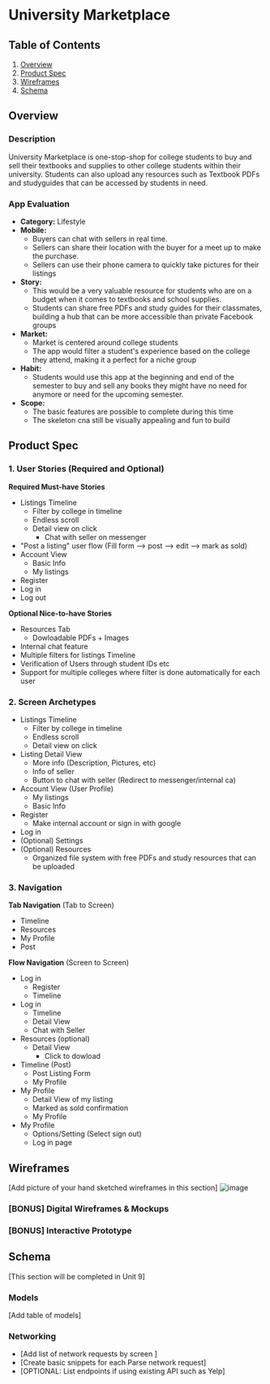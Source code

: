 # University Marketplace

## Table of Contents
1. [Overview](#Overview)
1. [Product Spec](#Product-Spec)
1. [Wireframes](#Wireframes)
2. [Schema](#Schema)

## Overview
### Description
University Marketplace is one-stop-shop for college students to buy and sell their textbooks and supplies to other college students within their university. Students can also upload any resources such as Textbook PDFs and studyguides that can be accessed by students in need.

### App Evaluation

- **Category:** Lifestyle
- **Mobile:** 
    - Buyers can chat with sellers in real time.
    - Sellers can share their location with the buyer for a meet up to make the purchase.
    - Sellers can use their phone camera to quickly take pictures for their listings
- **Story:**
    - This would be a very valuable resource for students who are on a budget when it comes to textbooks and school supplies.
    - Students can share free PDFs and study guides for their classmates, building a hub that can be more accessible than private Facebook groups
- **Market:**
    - Market is centered around college students
    - The app would filter a student's experience based on the college they attend, making it a perfect for a niche group
- **Habit:**
    - Students would use this app at the beginning and end of the semester to buy and sell any books they might have no need for anymore or need for the upcoming semester.
- **Scope:**
    - The basic features are possible to complete during this time
    - The skeleton cna still be visually appealing and fun to build

## Product Spec

### 1. User Stories (Required and Optional)

**Required Must-have Stories**

* Listings Timeline
    * Filter by college in timeline
    * Endless scroll
    * Detail view on click
        * Chat with seller on messenger
* "Post a listing" user flow (Fill form --> post --> edit --> mark as sold)
* Account View
    * Basic Info
    * My listings
* Register
* Log in
* Log out

**Optional Nice-to-have Stories**

* Resources Tab
    * Dowloadable PDFs + Images
* Internal chat feature
* Multiple filters for listings Timeline
* Verification of Users through student IDs etc
* Support for multiple colleges where filter is done automatically for each user

### 2. Screen Archetypes

* Listings Timeline
    * Filter by college in timeline
    * Endless scroll
    * Detail view on click
* Listing Detail View
   * More info (Description, Pictures, etc)
   * Info of seller
   * Button to chat with seller (Redirect to messenger/internal ca)
* Account View (User Profile)
    * My listings
    * Basic Info
* Register
    * Make internal account or sign in with google
* Log in
* (Optional) Settings
* (Optional) Resources
    * Organized file system with free PDFs and study resources that can be uploaded

### 3. Navigation

**Tab Navigation** (Tab to Screen)

* Timeline
* Resources
* My Profile
* Post

**Flow Navigation** (Screen to Screen)

* Log in
    * Register
    * Timeline
* Log in
   * Timeline
   * Detail View
   * Chat with Seller
* Resources (optional)
   * Detail View
       * Click to dowload
* Timeline (Post)
    * Post Listing Form
    * My Profile
* My Profile
    * Detail View of my listing
    * Marked as sold confirmation
    * My Profile
* My Profile
    * Options/Setting (Select sign out)
    * Log in page 
    

## Wireframes
[Add picture of your hand sketched wireframes in this section]
![image](https://user-images.githubusercontent.com/61126997/124189056-22439e00-da8e-11eb-933a-bdc3e94d8328.png)

### [BONUS] Digital Wireframes & Mockups

### [BONUS] Interactive Prototype

## Schema 
[This section will be completed in Unit 9]
### Models
[Add table of models]
### Networking
- [Add list of network requests by screen ]
- [Create basic snippets for each Parse network request]
- [OPTIONAL: List endpoints if using existing API such as Yelp]
